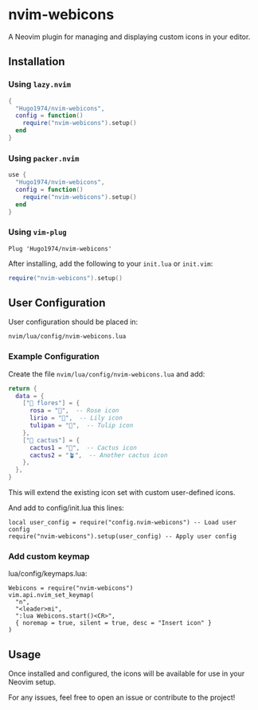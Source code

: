 # nvim-webicons

A Neovim plugin for managing and displaying custom icons in your editor.

## Installation

### Using `lazy.nvim`

```lua
{
  "Hugo1974/nvim-webicons",
  config = function()
    require("nvim-webicons").setup()
  end
}
```

### Using `packer.nvim`

```lua
use {
  "Hugo1974/nvim-webicons",
  config = function()
    require("nvim-webicons").setup()
  end
}
```

### Using `vim-plug`

```vim
Plug 'Hugo1974/nvim-webicons'
```

After installing, add the following to your `init.lua` or `init.vim`:

```lua
require("nvim-webicons").setup()
```

## User Configuration

User configuration should be placed in:

```
nvim/lua/config/nvim-webicons.lua
```

### Example Configuration

Create the file `nvim/lua/config/nvim-webicons.lua` and add:

```lua
return {
  data = {
    ["🌺 flores"] = {
      rosa = "🌹",  -- Rose icon
      lirio = "🌸",  -- Lily icon
      tulipan = "🌷",  -- Tulip icon
    },
    ["🌵 cactus"] = {
      cactus1 = "🌵",  -- Cactus icon
      cactus2 = "🪴",  -- Another cactus icon
    },
  },
}
```

This will extend the existing icon set with custom user-defined icons.

And add to config/init.lua this lines:

```
local user_config = require("config.nvim-webicons") -- Load user config
require("nvim-webicons").setup(user_config) -- Apply user config
```

### Add custom keymap

lua/config/keymaps.lua:

```
Webicons = require("nvim-webicons")
vim.api.nvim_set_keymap(
  "n",
  "<leader>mi",
  ":lua Webicons.start()<CR>",
  { noremap = true, silent = true, desc = "Insert icon" }
)
```

## Usage

Once installed and configured, the icons will be available for use in your Neovim setup.

For any issues, feel free to open an issue or contribute to the project!
